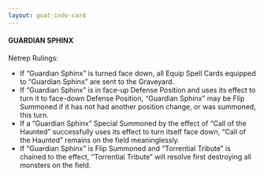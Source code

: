 ```yaml
---
layout: goat-indv-card
---
```


#### GUARDIAN SPHINX

Netrep Rulings:

*   If “Guardian Sphinx” is turned face down, all Equip Spell Cards equipped to “Guardian Sphinx” are sent to the Graveyard.
*   If “Guardian Sphinx” is in face-up Defense Position and uses its effect to turn it to face-down Defense Position, “Guardian Sphinx” may be Flip Summoned if it has not had another position change, or was summoned, this turn.
*   If a “Guardian Sphinx” Special Summoned by the effect of “Call of the Haunted” successfully uses its effect to turn itself face down, “Call of the Haunted” remains on the field meaninglessly.
*   If “Guardian Sphinx” is Flip Summoned and “Torrential Tribute” is chained to the effect, “Torrential Tribute” will resolve first destroying all monsters on the field.